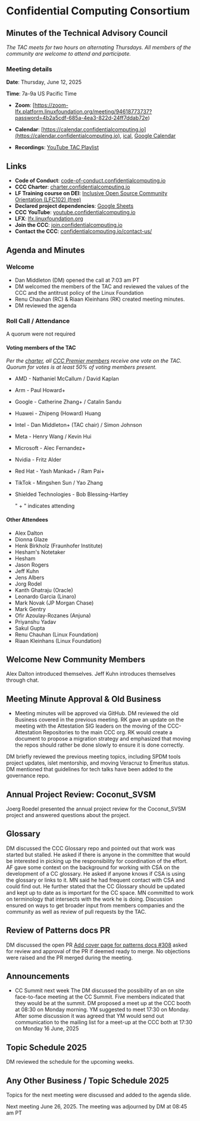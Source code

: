 # Confidential Computing Consortium

## Minutes of the Technical Advisory Council

*The TAC meets for two hours on alternating Thursdays. All members of the community are welcome to attend and participate.*

### Meeting details

**Date**: Thursday, June 12, 2025

**Time**: 7a-9a US Pacific Time

* **Zoom**: [https://zoom-lfx.platform.linuxfoundation.org/meeting/94618773737?password=4b2a5cdf-685a-4ea3-822d-24ff7ddab72e) 

* **Calendar**: [https://calendar.confidentialcomputing.io](https://calendar.confidentialcomputing.io),
[ical](https://calendar.google.com/calendar/ical/c\_c0pcihr7n2n1k3a38i32d9ag10%40group.calendar.google.com/public/basic.ics),
[Google Calendar](https://calendar.google.com/calendar/u/0/r?cid=c\_c0pcihr7n2n1k3a38i32d9ag10@group.calendar.google.com)

* **Recordings**: [YouTube TAC Playlist](https://www.youtube.com/playlist?list=PLmfkUJc39uMjaB_I1dYW72I44kr9QzG_B)

## Links

* **Code of Conduct**: [code-of-conduct.confidentialcomputing.io](https://code-of-conduct.confidentialcomputing.io)
* **CCC Charter**: [charter.confidentialcomputing.io](https://charter.confidentialcomputing.io)
* **LF Training course on DEI**: [Inclusive Open Source Community Orientation (LFC102) (free)](https://training.linuxfoundation.org/training/inclusive-open-source-community-orientation-lfc102/)
* **Declared project dependencies**: [Google Sheets](https://docs.google.com/spreadsheets/d/1UKnbbGWXYLjnPZsox3zmYo59nv3XSXjePfas5E2fER0/edit#gid=0)
* **CCC YouTube**: [youtube.confidentialcomputing.io](https://youtube.confidentialcomputing.io)
* **LFX**: [lfx.linuxfoundation.org](https://lfx.linuxfoundation.org)
* **Join the CCC**: [join.confidentialcomputing.io](https://join.confidentialcomputing.io)
* **Contact the CCC**: [confidentialcomputing.io/contact-us/](https://confidentialcomputing.io/contact-us/)

## Agenda and Minutes

### Welcome

* Dan Middleton (DM) opened the call at 7:03 am PT
* DM welcomed the members of the TAC and reviewed the values of the CCC and the antitrust policy of the Linux Foundation
* Renu Chauhan (RC) & Riaan Kleinhans (RK) created meeting minutes.
* DM reviewed the agenda


### Roll Call / Attendance

A quorum were not required

#### Voting members of the TAC

*Per the [charter](https://charter.confidentialcomputing.io), all [CCC Premier members](https://confidentialcomputing.io/members/) receive one vote on the TAC. Quorum for votes is at least 50% of voting members present.*

* AMD - Nathaniel McCallum / David Kaplan
* Arm - Paul Howard+  
* Google - Catherine Zhang+ / Catalin Sandu 
* Huawei - Zhipeng (Howard) Huang 
* Intel - Dan Middleton+ (TAC chair) / Simon Johnson
* Meta - Henry Wang / Kevin Hui
* Microsoft - Alec Fernandez+
* Nvidia - Fritz Alder
* Red Hat -  Yash Mankad+ / Ram Pai+ 
* TikTok -  Mingshen Sun / Yao Zhang
* Shielded Technologies - Bob Blessing-Hartley 

   " + " indicates attending

#### Other Attendees

* Alex Dalton
* Dionna Glaze
* Henk Birkholz (Fraunhofer Institute)
*  Hesham's Notetaker
* Hesham  
* Jason Rogers
* Jeff Kuhn
* Jens Albers
* Jorg Rodel
* Kanth Ghatraju (Oracle)
* Leonardo Garcia (Linaro)
* Mark Novak (JP Morgan Chase)
* Mark Gentry
* Ofir Azoulay-Rozanes (Anjuna)
* Priyanshu Yadav  
* Sakul Gupta
* Renu Chauhan (Linux Foundation)
* Riaan Kleinhans (Linux Foundation)

 

## Welcome New Community Members
Alex Dalton introduced themselves. Jeff Kuhn introduces themselves through chat.

## Meeting Minute Approval & Old Business
* Meeting minutes will be approved via GitHub. DM reviewed the old Business covered in the previous meeting. RK gave an update on the meeting with the Attestation SIG leaders on the moving of the CCC-Attestation Repositories to the main CCC org. RK would create a document to propose a migration strategy and emphasized that moving the repos should rather be done slowly to ensure it is done correctly.

DM  briefly reviewed the previous meeting topics, including SPDM tools project updates, islet mentorship, and moving Veracruz to Emeritus status. DM mentioned that guidelines for tech talks have been added to the governance repo.

## Annual Project Review: Coconut_SVSM 
Joerg Roedel presented the annual project review for the Coconut_SVSM project and answered questions about the project.

## Glossary
DM discussed the CCC Glossary repo and pointed out that work was started but stalled. He asked if there is anyone in the committee that would be interested in picking up the responsibility for coordination of the effort. AF gave some context on the background for working with CSA on the development of a CC glossary. He asked if anyone knows if CSA is using the glossary or links to it. MN said he had frequent contact with CSA and could find out. He further stated that the CC Glossary should be updated and kept up to date as is important for the CC space. MN committed to work on terminology that intersects with the work he is doing.
Discussion ensured on ways to get broader input from members companies and the community as well as review of pull requests by the TAC.

## Review of Patterns docs PR
DM discussed the open PR [Add cover page for patterns docs #308](https://github.com/confidential-computing/governance/pull/308) asked for review and approval of the PR if deemed ready to merge. No objections were raised and the PR merged during the meeting.

## Announcements
* CC Summit next week
The DM discussed the possibility of an on site face-to-face meeting at the CC Summit. Five members indicated that they would be at the summit. DM proposed a meet up at the CCC booth at 08:30 on Monday morning. YM suggested to meet 17:30 on Monday. After some discussion it was agreed that YM would send out communication to the mailing list for a meet-up at the CCC both at 17:30 on Monday 16 June, 2025 



## Topic Schedule 2025  
DM reviewed the schedule for the upcoming weeks.


## Any Other Business / Topic Schedule 2025

Topics for the next meeting were discussed and added to the agenda slide.

Next meeting June 26, 2025. The meeting was adjourned by DM at 08:45 am PT
